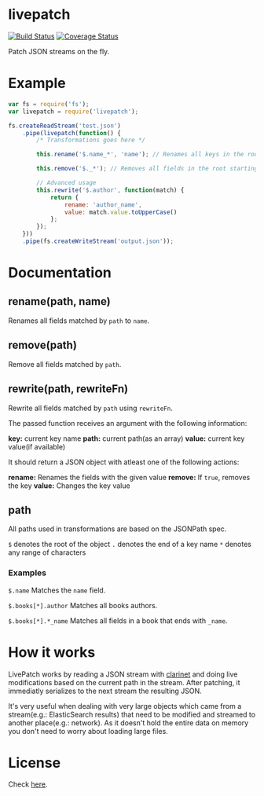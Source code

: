 # livepatch
[![Build Status](https://travis-ci.org/pagarme/livepatch.svg)](https://travis-ci.org/pagarme/livepatch) [![Coverage Status](https://coveralls.io/repos/pagarme/livepatch/badge.svg?branch=master)](https://coveralls.io/r/pagarme/livepatch?branch=master)

Patch JSON streams on the fly.

# Example

```js
var fs = require('fs');
var livepatch = require('livepatch');

fs.createReadStream('test.json')
	.pipe(livepatch(function() {
		/* Transformations goes here */

		this.rename('$.name_*', 'name'); // Renames all keys in the root starting with 'name_' to 'name'

		this.remove('$._*'); // Removes all fields in the root starting with an underscore

		// Advanced usage
		this.rewrite('$.author', function(match) {
			return {
				rename: 'author_name',
				value: match.value.toUpperCase()
			};
		});
	}))
	.pipe(fs.createWriteStream('output.json'));
```

# Documentation

## rename(path, name)

Renames all fields matched by `path` to `name`.

## remove(path)

Remove all fields matched by `path`.

## rewrite(path, rewriteFn)

Rewrite all fields matched by `path` using `rewriteFn`.

The passed function receives an argument with the following information:

**key:** current key name
**path:** current path(as an array)
**value:** current key value(if available)

It should return a JSON object with atleast one of the following actions:

**rename:** Renames the fields with the given value
**remove:** If `true`, removes the key
**value:** Changes the key value

## path

All paths used in transformations are based on the JSONPath spec.

`$` denotes the root of the object
`.` denotes the end of a key name
`*` denotes any range of characters

### Examples

`$.name`
Matches the `name` field.

`$.books[*].author`
Matches all books authors.

`$.books[*].*_name`
Matches all fields in a book that ends with `_name`.

# How it works

LivePatch works by reading a JSON stream with [clarinet](https://github.com/dscape/clarinet) and doing live modifications based on the current path in the stream. After patching, it immediatly serializes to the next stream the resulting JSON.

It's very useful when dealing with very large objects which came from a stream(e.g.: ElasticSearch results) that need to be modified and streamed to another place(e.g.: network). As it doesn't hold the entire data on memory you don't need to worry about loading large files.

# License

Check [here](LICENSE).



